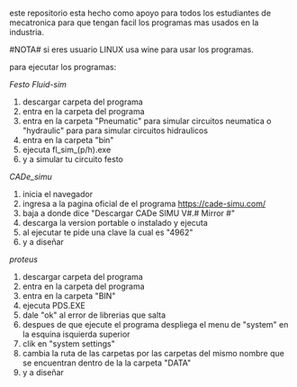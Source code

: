 este repositorio esta hecho como apoyo para todos los estudiantes de mecatronica para que tengan facil los programas mas usados en la industria.

#NOTA#
si eres usuario LINUX usa wine para usar los programas.

para ejecutar los programas:

*Festo Fluid-sim*
1) descargar carpeta del programa
2) entra en la carpeta del programa
3) entra en la carpeta "Pneumatic" para simular circuitos neumatica o "hydraulic" para para simular circuitos hidraulicos
4) entra en la carpeta "bin"
5) ejecuta fl_sim_(p/h).exe
6) y a simular tu circuito festo

*CADe_simu*
1) inicia el navegador
2) ingresa a la pagina oficial de el programa
   https://cade-simu.com/
3) baja a donde dice "Descargar CADe SIMU V#.# Mirror #"
4) descarga la version portable o instalado y ejecuta
5) al ejecutar te pide una clave la cual es "4962"
6) y a diseñar

*proteus*
1) descargar carpeta del programa
2) entra en la carpeta del programa
3) entra en la carpeta "BIN"
4) ejecuta PDS.EXE
5) dale "ok" al error de librerias que salta
6) despues de que ejecute el programa despliega el menu de "system" en la esquina isquierda superior
7) clik en "system settings"
8) cambia la ruta de las carpetas por las carpetas del mismo nombre que se encuentran dentro de la la carpeta "DATA"
9) y a diseñar